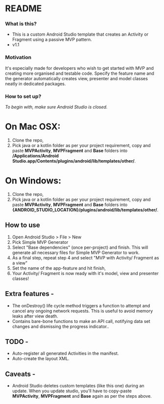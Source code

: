 # README #

### What is this? ###

* This is a custom Android Studio template that creates an Activity or Fragment using a passive MVP pattern.
* v1.1

### Motivation ###

It's especially made for developers who wish to get started with MVP and creating more organised and testable code. Specify the feature name and the generator automatically creates view, presenter and model classes neatly in dedicated packages. 

### How to set up? ###

*To begin with, make sure Android Studio is closed.* 

# On Mac OSX:

1. Clone the repo,
2. Pick java or a kotlin folder as per your project requirement, copy and paste **MVPActivity**, **MVPFragment** and **Base** folders into **/Applications/Android Studio.app/Contents/plugins/android/lib/templates/other/**.

# On Windows: 

1. Clone the repo,
2. Pick java or a kotlin folder as per your project requirement, copy and paste **MVPActivity**, **MVPFragment** and **Base** folders into **{ANDROID_STUDIO_LOCATION}/plugins/android/lib/templates/other/**.

## How to use ##

1. Open Android Studio > File > New
2. Pick Simple MVP Generator
3. Select "Base dependencies" (once per-project) and finish. This will generate all necessary files for Simple MVP Generator to work.
4. As a final step, repeat step 4 and select "MVP with Activity/ Fragment as a view"
5. Set the name of the app-feature and hit finish,
6. Your Activity/ Fragment is now ready with it's model, view and presenter classes!

## Extra features -

* The onDestroy() life cycle method triggers a function to attempt and cancel any ongoing network requests. This is useful to avoid memory leaks after view death.
* Contains bare-bone functions to make an API call, notifying data set changes and dismissing the progress indicator..

## TODO -

* Auto-register all generated Activities in the manifest.
* Auto-create the layout XML.

## Caveats - 

* Android Studio deletes custom templates (like this one) during an update. When you update studio, you'll have  to copy-paste **MVPActivity**, **MVPFragment** and **Base** again as per the steps above.
